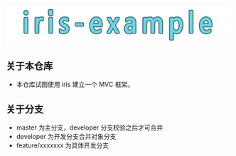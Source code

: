 <p align="center"><a href="https://github.com/cyouho/iris-example" target="_blank"><img src="public/iris.png"></a></p>

## 关于本仓库
- 本仓库试图使用 iris 建立一个 MVC 框架。

## 关于分支
- master 为主分支，developer 分支校验之后才可合并
- developer 为开发分支合并对象分支
- feature/xxxxxxx 为具体开发分支